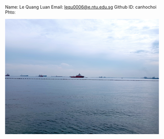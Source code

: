 Name: Le Quang Luan
Email: lequ0006@e.ntu.edu.sg
Github ID: canhochoi
Phto: 

![alt text](IMG_20220403_163606.jpg)